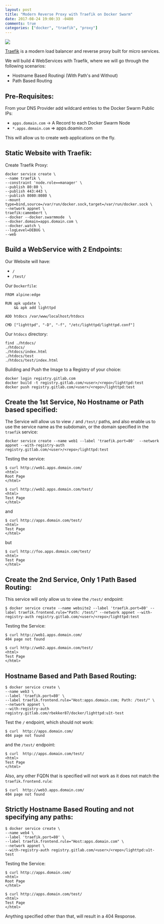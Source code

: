 ```yaml
---
layout: post
title: "Modern Reverse Proxy with Traefik on Docker Swarm"
date: 2017-08-24 19:00:33 -0400
comments: true
categories: ["docker", "traefik", "proxy"] 
---
```


![](https://dl.dropboxusercontent.com/u/31991539/images/traefik.png)

[Traefik](https://traefik.io/) is a modern load balancer and reverse proxy built for micro services.

We will build 4 WebServices with Traefik, where we will go through the following scenarios:

- Hostname Based Routingi (With Path's and Without)
- Path Based Routing 


## Pre-Requisites:

From your DNS Provider add wildcard entries to the Docker Swarm Public IPs:

- `apps.domain.com` -> A Record to each Docker Swarm Node
- `*.apps.domain.com` => apps.doamin.com

This will allow us to create web applications on the fly.

## Static Website with Traefik:

Create Traefik Proxy:

```
docker service create \
--name traefik \
--constraint 'node.role==manager' \
--publish 80:80 \
--publish 443:443 \
--publish 8080:8080 \
--mount type=bind,source=/var/run/docker.sock,target=/var/run/docker.sock \
--network appnet \
traefik:camembert \
--docker --docker.swarmmode  \
--docker.domain=apps.domain.com \
--docker.watch \
--logLevel=DEBUG \
--web
```

## Build a WebService with 2 Endpoints:

Our Website will have:

- `/`
- `/test/`

Our `Dockerfile`:

```
FROM alpine:edge

RUN apk update \
    && apk add lighttpd

ADD htdocs /var/www/localhost/htdocs

CMD ["lighttpd", "-D", "-f", "/etc/lighttpd/lighttpd.conf"]
```

Our `htdocs` directory:

```
find ./htdocs/
./htdocs/
./htdocs/index.html
./htdocs/test
./htdocs/test/index.html
```

Building and Push the Image to a Registry of your choice:

```
docker login registry.gitlab.com
docker build -t registry.gitlab.com/<user>/<repo>/lighttpd:test
docker push registry.gitlab.com/<user>/<repo>/lighttpd:test
```

## Create the 1st Service, No Hostname or Path based specified:

The Service will allow us to view `/` and `/test/` paths, and also enable us to use the service name as the subdomain, or the domain specified in the `traefik` service:

```
docker service create --name web1 --label 'traefik.port=80'  --network appnet --with-registry-auth registry.gitlab.com/<user>/<repo>/lighttpd:test
```

Testing the service:

```
$ curl http://web1.apps.domain.com/
<html>
Root Page
</html>
```

```
$ curl http://web2.apps.domain.com/test/
<html>
Test Page
</html>
```

and


```
$ curl http://apps.domain.com/test/
<html>
Test Page
</html>
```

but

```
$ curl http://foo.apps.domain.com/test/
<html>
Test Page
</html>
```


## Create the 2nd Service, Only 1 Path Based Routing:

This service will only allow us to view the `/test/` endpoint:

```
$ docker service create --name website2 --label 'traefik.port=80' --label traefik.frontend.rule="Path: /test/" --network appnet --with-registry-auth registry.gitlab.com/<user>/<repo>/lighttpd:test
```

Testing the Service:

```
$ curl http://web1.apps.domain.com/
404 page not found
```

```
$ curl http://web2.apps.domain.com/test/
<html>
Test Page
</html>
```

## Hostname Based and Path Based Routing:

```
$ docker service create \
--name web3 \
--label 'traefik.port=80' \
--label traefik.frontend.rule="Host:apps.domain.com; Path: /test/" \
--network appnet \
--with-registry-auth registry.gitlab.com/rbekker87/docker/lighttpd:u1t-test
```

Test the `/` endpoint, which should not work:

```
$ curl  http://apps.domain.com/
404 page not found
```

and the `/test/` endpoint:

```
$ curl  http://apps.domain.com/test/
<html>
Test Page
</html>
```

Also, any other FQDN that is specified will not work as it does not match the `traefik.frontend.rule`:

```
$ curl  http://web3.apps.domain.com/
404 page not found
```

## Strictly Hostname Based Routing and not specifying any paths:

```
$ docker service create \
--name web4 \
--label 'traefik.port=80' \
--label traefik.frontend.rule="Host:apps.domain.com" \
--network appnet \
--with-registry-auth registry.gitlab.com/<user>/<repo>/lighttpd:u1t-test
```

Testing the Service:

```
$ curl http://apps.domain.com/
<html>
Root Page
</html>
```

```
$ curl http://apps.domain.com/test/
<html>
Test Page
</html>
```

Anything specified other than that, will result in a 404 Response.

